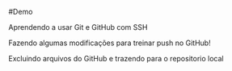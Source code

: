 #Demo

Aprendendo a usar Git e GitHub com SSH

Fazendo algumas modificações para treinar push no GitHub!

Excluindo arquivos do GitHub e trazendo para o repositorio local
